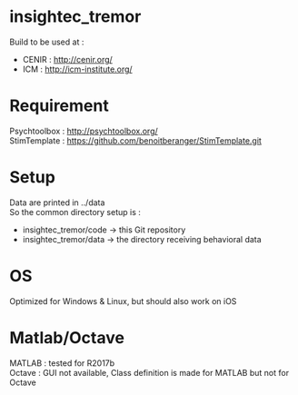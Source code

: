 # insightec_tremor
Build to be used at :
- CENIR : http://cenir.org/
- ICM   : http://icm-institute.org/

# Requirement
Psychtoolbox : http://psychtoolbox.org/  
StimTemplate : https://github.com/benoitberanger/StimTemplate.git  

# Setup
Data are printed in ../data  
So the common directory setup is :  
- insightec_tremor/code -> this Git repository  
- insightec_tremor/data -> the directory receiving behavioral data  

# OS
Optimized for Windows & Linux, but should also work on iOS

# Matlab/Octave
MATLAB  : tested for R2017b  
Octave  : GUI not available, Class definition is made for MATLAB but not for Octave  
